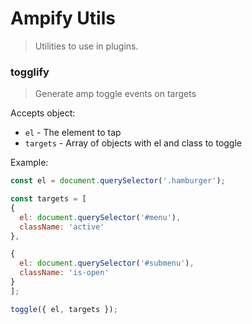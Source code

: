 # Ampify Utils

> Utilities to use in plugins.

### togglify

> Generate amp toggle events on targets

Accepts object:

- `el` - The element to tap
- `targets` - Array of objects with el and class to toggle

Example:
```javascript
const el = document.querySelector('.hamburger');

const targets = [
{
  el: document.querySelector('#menu'),
  className: 'active'
},

{
  el: document.querySelector('#submenu'),
  className: 'is-open'
}
];

toggle({ el, targets });
```

